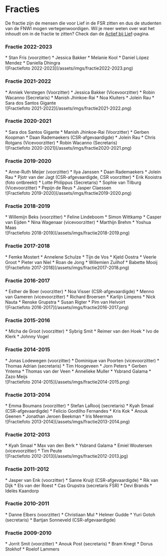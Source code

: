 ---
---

# Fracties

De fractie zijn de mensen die voor Lief in de FSR zitten en dus de studenten van de FNWI mogen vertegenwoordigen. Wil je meer weten over wat het inhoudt om in de fractie te zitten? Check dan de [Actief bij Lief](/actief-bij-lief)-pagina.

### Fractie 2022-2023
<div class="multicolumn">
<div markdown="block">
 * Stan Fris (voorzitter)
 * Jessica Bakker
 * Melanie Kool
 * Daniel López Mendez
 * Daniella Dhingra
</div>
<div markdown="block">
![Fractiefoto 2022-2023](/assets/imgs/fractie2022-2023.png)
</div>
</div>


### Fractie 2021-2022
<div class="multicolumn">
<div markdown="block">
 * Anniek Verstegen (Voorzitter)
 * Jessica Bakker (Vicevoorzitter)
 * Robin Wacanno (Secretaris)
 * Manish Jhinkoe-Rai
 * Noa Kluiters
 * Jolein Rau
 * Sara dos Santos Gigante
</div>
<div markdown="block">
![Fractiefoto 2021-2022](/assets/imgs/fractie2021-2022.png)
</div>
</div>


### Fractie 2020-2021
<div class="multicolumn">
<div markdown="block">
 * Sara dos Santos Gigante
 * Manish Jhinkoe-Rai (Voorzitter)
 * Gerben Koopman
 * Daan Rademaekers (CSR-afgevaardigde)
 * Jolein Rau
 * Chris Rotgans (Vicevoorzitter)
 * Robin Wacanno (Secretaris)
</div>
<div markdown="block">
![Fractiefoto 2020-2021](/assets/imgs/fractie2020-2021.png)
</div>
</div>


### Fractie 2019-2020
<div class="multicolumn">
<div markdown="block">
 * Anne-Ruth Meijer (voorzitter)
 * Ilya Janssen
 * Daan Rademaekers
 * Jolein Rau
 * Pjotr van der Jagt (CSR-afgevaardigde, CSR voorzitter)
 * Erik Kooistra (foto ontbreekt)
 * Lotte Philippus (Secretaris)
 * Sophie van Tilburg (Vicevoorzitter)
 * Pepijn de Reus
 * Jasper Claessen
</div>
<div markdown="block">
![Fractiefoto 2019-2020](/assets/imgs/fractie2019-2020.png)
</div>
</div>


### Fractie 2018-2019
<div class="multicolumn">
<div markdown="block">
 * Willemijn Beks (voorzitter)
 * Feline Lindeboom
 * Simon Wittkamp
 * Casper van Eijden
 * Nina Wagenaar (vicevoorzitter)
 * Marthijn Brehm
 * Yoshua Maas
</div>
<div markdown="block">
![Fractiefoto 2018-2019](/assets/imgs/fractie2018-2019.png)
</div>
</div>


### Fractie 2017-2018
<div class="multicolumn">
<div markdown="block">
 * Femke Mostert
 * Annelene Schulze
 * Tijn de Vos
 * Kjeld Oostra
 * Veerle Groot
 * Pieter van Niel
 * Roan de Jong
 * Willemien Zuilhof
 * Babette Mooij
</div>
<div markdown="block">
![Fractiefoto 2017-2018](/assets/imgs/fractie2017-2018.png)
</div>
</div>


### Fractie 2016-2017
<div class="multicolumn">
<div markdown="block">
 * Esther de Boer (voorzitter)
 * Noa Visser (CSR-afgevaardigde)
 * Menno van Gameren (vicevoorzitter)
 * Richard Broersen
 * Karlijn Limpens
 * Nick Nauta
 * Renske Grupstra
 * Susan Rigter
 * Pim van Helvoirt
</div>
<div markdown="block">
![Fractiefoto 2016-2017](/assets/imgs/fractie2016-2017.png)
</div>
</div>


### Fractie 2015-2016
<div class="multicolumn">
<div markdown="block">
 * Micha de Groot (voorzitter)
 * Sybrig Smit
 * Reimer van den Hoek
 * Ivo de Klerk
 * Johnny Vogel
</div>
<div markdown="block">
</div>
</div>


### Fractie 2014-2015
<div class="multicolumn">
<div markdown="block">
 * Jonas Lodewegen (voorzitter)
 * Dominique van Poorten (vicevoorzitter)
 * Thomas Adrian (secretaris)
 * Tim Hoogeveen
 * Jorn Peters
 * Gerben Yntema
 * Thomas van der Veen
 * Annelieke Muller
 * Ysbrand Galama
 * Zazo Meijs
</div>
<div markdown="block">
![Fractiefoto 2014-2015](/assets/imgs/fractie2014-2015.png)
</div>
</div>


### Fractie 2013-2014
<div class="multicolumn">
<div markdown="block">
 * Emma Boumans (voorzitter)
 * Stefan LaRooij (secretaris)
 * Kyah Smaal (CSR-afgevaardigde)
 * Felicio Gordilho Fernandes
 * Kris Kok
 * Anouk Geenen
 * Jonathan Jeroen Beekman
 * Iris Meerman
</div>
<div markdown="block">
![Fractiefoto 2013-2014](/assets/imgs/fractie2013-2014.png)
</div>
</div>


### Fractie 2012-2013
<div class="multicolumn">
<div markdown="block">
 * Kyah Smaal
 * Max van den Berk
 * Ysbrand Galama
 * Emiel Woutersen (vicevoorzitter)
 * Tim Peute
</div>
<div markdown="block">
![Fractiefoto 2012-2013](/assets/imgs/fractie2012-2013.jpg)
</div>
</div>


### Fractie 2011-2012
<div class="multicolumn">
<div markdown="block">
 * Jasper van Enk (voorzitter)
 * Sanne Kruijt (CSR-afgevaardigde)
 * Rik van Dijk
 * Els van der Roest
 * Cas Grupstra (secretaris FSR)
 * Devi Brands
 * Idelès Kaandorp
</div>
<div markdown="block">
</div>
</div>


### Fractie 2010-2011
<div class="multicolumn">
<div markdown="block">
 * Danne Elbers (voorzitter)
 * Christiaan Mul
 * Helmer Gudde
 * Yuri Gotoh (secretaris)
 * Bartjan Sonneveld (CSR-afgevaardigde)
</div>
<div markdown="block">
</div>
</div>


### Fractie 2009-2010
<div class="multicolumn">
<div markdown="block">
 * Jorrit Smit (voorzitter)
 * Anouk Post (secretaris)
 * Bram Knegt
 * Dorus Stokhof
 * Roelof Lammers
</div>
<div markdown="block">
</div>
</div>

